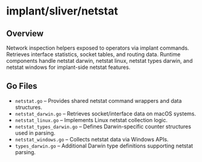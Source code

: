 # implant/sliver/netstat

## Overview

Network inspection helpers exposed to operators via implant commands. Retrieves interface statistics, socket tables, and routing data. Runtime components handle netstat darwin, netstat linux, netstat types darwin, and netstat windows for implant-side netstat features.

## Go Files

- `netstat.go` – Provides shared netstat command wrappers and data structures.
- `netstat_darwin.go` – Retrieves socket/interface data on macOS systems.
- `netstat_linux.go` – Implements Linux netstat collection logic.
- `netstat_types_darwin.go` – Defines Darwin-specific counter structures used in parsing.
- `netstat_windows.go` – Collects netstat data via Windows APIs.
- `types_darwin.go` – Additional Darwin type definitions supporting netstat parsing.
